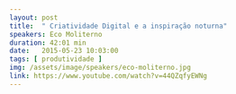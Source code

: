 ```yaml
---
layout: post
title:  " Criatividade Digital e a inspiração noturna"
speakers: Eco Moliterno 
duration: 42:01 min
date:   2015-05-23 10:03:00
tags: [ produtividade ]
img: /assets/image/speakers/eco-moliterno.jpg
link: https://www.youtube.com/watch?v=44QZqfyEWNg
---
```

